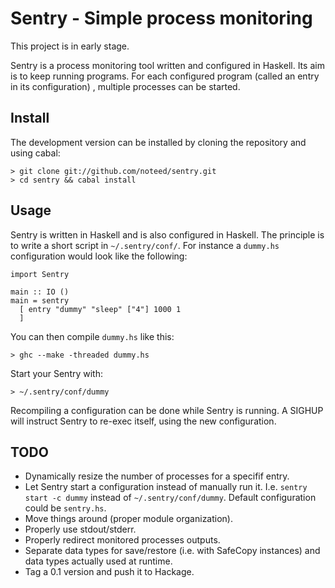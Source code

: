 # Sentry - Simple process monitoring

This project is in early stage.

Sentry is a process monitoring tool written and configured in Haskell. Its aim
is to keep running programs. For each configured program (called an entry in
its configuration) , multiple processes can be started.

## Install

The development version can be installed by cloning the repository and using
cabal:

    > git clone git://github.com/noteed/sentry.git
    > cd sentry && cabal install

## Usage

Sentry is written in Haskell and is also configured in Haskell. The principle
is to write a short script in `~/.sentry/conf/`. For instance a `dummy.hs`
configuration would look like the following:

    import Sentry

    main :: IO ()
    main = sentry
      [ entry "dummy" "sleep" ["4"] 1000 1
      ]

You can then compile `dummy.hs` like this:

    > ghc --make -threaded dummy.hs

Start your Sentry with:

    > ~/.sentry/conf/dummy

Recompiling a configuration can be done while Sentry is running. A SIGHUP will
instruct Sentry to re-exec itself, using the new configuration.

## TODO

- Dynamically resize the number of processes for a specifif entry.
- Let Sentry start a configuration instead of manually run it. I.e.
  `sentry start -c dummy` instead of `~/.sentry/conf/dummy`. Default
  configuration could be `sentry.hs`.
- Move things around (proper module organization).
- Properly use stdout/stderr.
- Properly redirect monitored processes outputs.
- Separate data types for save/restore (i.e. with SafeCopy instances) and
  data types actually used at runtime.
- Tag a 0.1 version and push it to Hackage.
